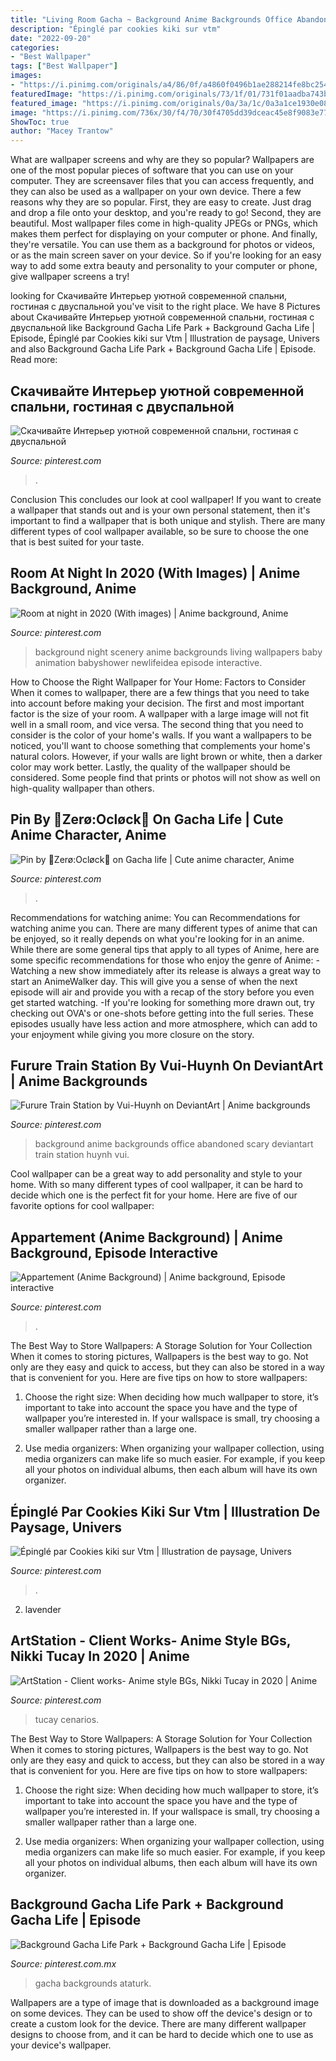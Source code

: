 ```yaml
---
title: "Living Room Gacha ~ Background Anime Backgrounds Office Abandoned Scary Deviantart Train Station Huynh Vui"
description: "Épinglé par cookies kiki sur vtm"
date: "2022-09-20"
categories:
- "Best Wallpaper"
tags: ["Best Wallpaper"]
images:
- "https://i.pinimg.com/originals/a4/86/0f/a4860f0496b1ae288214fe8bc254f2e4.jpg"
featuredImage: "https://i.pinimg.com/originals/73/1f/01/731f01aadba743b16f7b3686cc9e5be6.jpg"
featured_image: "https://i.pinimg.com/originals/0a/3a/1c/0a3a1ce1930e084f910ae33901de1ae3.jpg"
image: "https://i.pinimg.com/736x/30/f4/70/30f4705dd39dceac45e8f9083e777b53.jpg"
ShowToc: true
author: "Macey Trantow"
---
```



What are wallpaper screens and why are they so popular?
Wallpapers are one of the most popular pieces of software that you can use on your computer. They are screensaver files that you can access frequently, and they can also be used as a wallpaper on your own device. There a few reasons why they are so popular. First, they are easy to create. Just drag and drop a file onto your desktop, and you're ready to go! Second, they are beautiful. Most wallpaper files come in high-quality JPEGs or PNGs, which makes them perfect for displaying on your computer or phone. And finally, they're versatile. You can use them as a background for photos or videos, or as the main screen saver on your device. So if you're looking for an easy way to add some extra beauty and personality to your computer or phone, give wallpaper screens a try!

	

		
looking for Скачивайте Интерьер уютной современной спальни, гостиная с двуспальной you've visit to the right place. We have 8 Pictures about Скачивайте Интерьер уютной современной спальни, гостиная с двуспальной like Background Gacha Life Park + Background Gacha Life | Episode, Épinglé par Cookies kiki sur Vtm | Illustration de paysage, Univers and also Background Gacha Life Park + Background Gacha Life | Episode. Read more:
		
    
## Скачивайте Интерьер уютной современной спальни, гостиная с двуспальной

<img loading=lazy src="https://i.pinimg.com/736x/76/fc/da/76fcdaf7e6eac8b810f0eb5c9e7a3ed5.jpg" onerror="this.onerror=null;this.src='https://tse1.mm.bing.net/th?id=OIP.-4jYaxoTNeXmN3zM96ZbgAHaEo&amp;pid=15.1';" alt="Скачивайте Интерьер уютной современной спальни, гостиная с двуспальной">

_Source: pinterest.com_

>. 

	

Conclusion
This concludes our look at cool wallpaper! If you want to create a wallpaper that stands out and is your own personal statement, then it's important to find a wallpaper that is both unique and stylish. There are many different types of cool wallpaper available, so be sure to choose the one that is best suited for your taste.

    
## Room At Night In 2020 (With Images) | Anime Background, Anime

<img loading=lazy src="https://i.pinimg.com/originals/a4/86/0f/a4860f0496b1ae288214fe8bc254f2e4.jpg" onerror="this.onerror=null;this.src='https://tse1.mm.bing.net/th?id=OIP.2OZxKKwKvI4EO--ZInsjAgHaFS&amp;pid=15.1';" alt="Room at night in 2020 (With images) | Anime background, Anime">

_Source: pinterest.com_

>background night scenery anime backgrounds living wallpapers baby animation babyshower newlifeidea episode interactive. 

	

How to Choose the Right Wallpaper for Your Home: Factors to Consider
When it comes to wallpaper, there are a few things that you need to take into account before making your decision. The first and most important factor is the size of your room. A wallpaper with a large image will not fit well in a small room, and vice versa. 
The second thing that you need to consider is the color of your home's walls. If you want a wallpapers to be noticed, you'll want to choose something that complements your home's natural colors. However, if your walls are light brown or white, then a darker color may work better. 
Lastly, the quality of the wallpaper should be considered. Some people find that prints or photos will not show as well on high-quality wallpaper than others.

    
## Pin By 🤍Zerø:Ocløck🖤 On Gacha Life | Cute Anime Character, Anime

<img loading=lazy src="https://i.pinimg.com/originals/73/1f/01/731f01aadba743b16f7b3686cc9e5be6.jpg" onerror="this.onerror=null;this.src='https://tse2.mm.bing.net/th?id=OIP.OutDgvY8nN2WaSI7TzbUngHaG0&amp;pid=15.1';" alt="Pin by 🤍Zerø:Ocløck🖤 on Gacha life | Cute anime character, Anime">

_Source: pinterest.com_

>. 

	

Recommendations for watching anime: You can
Recommendations for watching anime you can. There are many different types of anime that can be enjoyed, so it really depends on what you're looking for in an anime. While there are some general tips that apply to all types of Anime, here are some specific recommendations for those who enjoy the genre of Anime: 
-Watching a new show immediately after its release is always a great way to start an AnimeWalker day. This will give you a sense of when the next episode will air and provide you with a recap of the story before you even get started watching. 
-If you're looking for something more drawn out, try checking out OVA's or one-shots before getting into the full series. These episodes usually have less action and more atmosphere, which can add to your enjoyment while giving you more closure on the story.

    
## Furure Train Station By Vui-Huynh On DeviantArt | Anime Backgrounds

<img loading=lazy src="https://i.pinimg.com/736x/30/f4/70/30f4705dd39dceac45e8f9083e777b53.jpg" onerror="this.onerror=null;this.src='https://tse3.mm.bing.net/th?id=OIP.z29Km964KqAJiC7bI1toVQAAAA&amp;pid=15.1';" alt="Furure Train Station by Vui-Huynh on DeviantArt | Anime backgrounds">

_Source: pinterest.com_

>background anime backgrounds office abandoned scary deviantart train station huynh vui. 

	

Cool wallpaper can be a great way to add personality and style to your home. With so many different types of cool wallpaper, it can be hard to decide which one is the perfect fit for your home. Here are five of our favorite options for cool wallpaper: 

    
## Appartement (Anime Background) | Anime Background, Episode Interactive

<img loading=lazy src="https://i.pinimg.com/originals/03/4c/7a/034c7a3d85d1199a9512d2c02167aa80.png" onerror="this.onerror=null;this.src='https://tse2.mm.bing.net/th?id=OIP.JVlVKwOo3CHJ8C_3xN-RrQHaFj&amp;pid=15.1';" alt="Appartement (Anime Background) | Anime background, Episode interactive">

_Source: pinterest.com_

>. 

	

The Best Way to Store Wallpapers: A Storage Solution for Your Collection
When it comes to storing pictures, Wallpapers is the best way to go. Not only are they easy and quick to access, but they can also be stored in a way that is convenient for you. Here are five tips on how to store wallpapers:
1) Choose the right size: When deciding how much wallpaper to store, it’s important to take into account the space you have and the type of wallpaper you’re interested in. If your wallspace is small, try choosing a smaller wallpaper rather than a large one.

2) Use media organizers: When organizing your wallpaper collection, using media organizers can make life so much easier. For example, if you keep all your photos on individual albums, then each album will have its own organizer.

    
## Épinglé Par Cookies Kiki Sur Vtm | Illustration De Paysage, Univers

<img loading=lazy src="https://i.pinimg.com/736x/62/c2/4a/62c24ab7b486f3351fc91458ca43cbb9.jpg" onerror="this.onerror=null;this.src='https://tse4.mm.bing.net/th?id=OIP.-F8JILBHb2yZQvhCs4K7rQHaD4&amp;pid=15.1';" alt="Épinglé par Cookies kiki sur Vtm | Illustration de paysage, Univers">

_Source: pinterest.com_

>. 

	

2. lavender 

    
## ArtStation - Client Works- Anime Style BGs, Nikki Tucay In 2020 | Anime

<img loading=lazy src="https://i.pinimg.com/736x/5e/b8/c6/5eb8c663619167ef17bfc38deb676760.jpg" onerror="this.onerror=null;this.src='https://tse4.mm.bing.net/th?id=OIP.pgT68b_6unAZfGB2mppt0wHaEK&amp;pid=15.1';" alt="ArtStation - Client works- Anime style BGs, Nikki Tucay in 2020 | Anime">

_Source: pinterest.com_

>tucay cenarios. 

	

The Best Way to Store Wallpapers: A Storage Solution for Your Collection
When it comes to storing pictures, Wallpapers is the best way to go. Not only are they easy and quick to access, but they can also be stored in a way that is convenient for you. Here are five tips on how to store wallpapers:
1) Choose the right size: When deciding how much wallpaper to store, it’s important to take into account the space you have and the type of wallpaper you’re interested in. If your wallspace is small, try choosing a smaller wallpaper rather than a large one.

2) Use media organizers: When organizing your wallpaper collection, using media organizers can make life so much easier. For example, if you keep all your photos on individual albums, then each album will have its own organizer.

    
## Background Gacha Life Park + Background Gacha Life | Episode

<img loading=lazy src="https://i.pinimg.com/originals/0a/3a/1c/0a3a1ce1930e084f910ae33901de1ae3.jpg" onerror="this.onerror=null;this.src='https://tse3.mm.bing.net/th?id=OIP.LZoF6gYc_wrDZKdhLQCizQHaEf&amp;pid=15.1';" alt="Background Gacha Life Park + Background Gacha Life | Episode">

_Source: pinterest.com.mx_

>gacha backgrounds ataturk. 

	

Wallpapers are a type of image that is downloaded as a background image on some devices. They can be used to show off the device's design or to create a custom look for the device. There are many different wallpaper designs to choose from, and it can be hard to decide which one to use as your device's wallpaper.

